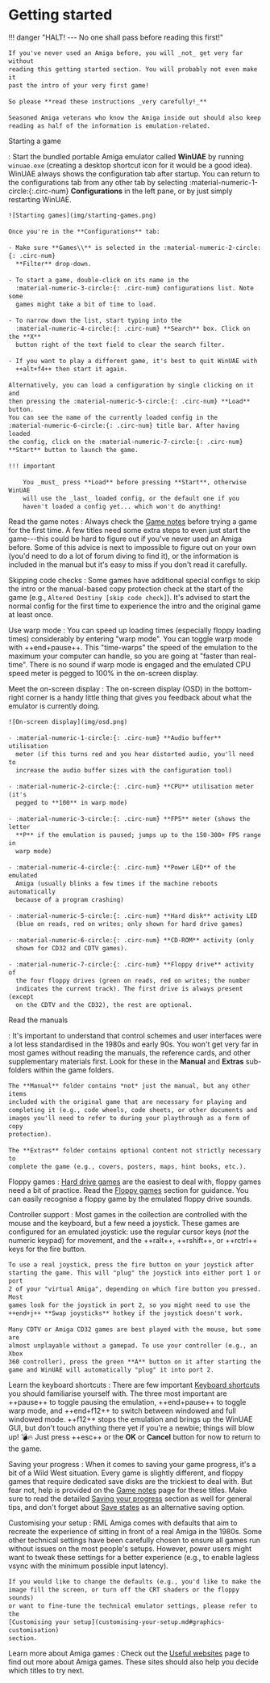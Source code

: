# Getting started

!!! danger "HALT! --- No one shall pass before reading this first!"

    If you've never used an Amiga before, you will _not_ get very far without
    reading this getting started section. You will probably not even make it
    past the intro of your very first game!

    So please **read these instructions _very carefully!_**

    Seasoned Amiga veterans who know the Amiga inside out should also keep
    reading as half of the information is emulation-related.


Starting a game

: Start the bundled portable Amiga emulator called **WinUAE** by running
  `winuae.exe` (creating a desktop shortcut icon for it would be a good idea).
  WinUAE always shows the configuration tab after startup. You can return to the
  configurations tab from any other tab by selecting
  :material-numeric-1-circle:{:.circ-num} **Configurations** in the left pane,
  or by just simply restarting WinUAE.

    ![Starting games](img/starting-games.png)

    Once you're in the **Configurations** tab:

    - Make sure **Games\\** is selected in the :material-numeric-2-circle:{: .circ-num}
      **Filter** drop-down. 

    - To start a game, double-click on its name in the
      :material-numeric-3-circle:{: .circ-num} configurations list. Note some
      games might take a bit of time to load.

    - To narrow down the list, start typing into the
      :material-numeric-4-circle:{: .circ-num} **Search** box. Click on the **X**
      button right of the text field to clear the search filter.

    - If you want to play a different game, it's best to quit WinUAE with
      ++alt+f4++ then start it again.

    Alternatively, you can load a configuration by single clicking on it and
    then pressing the :material-numeric-5-circle:{: .circ-num} **Load** button.
    You can see the name of the currently loaded config in the
    :material-numeric-6-circle:{: .circ-num} title bar. After having loaded
    the config, click on the :material-numeric-7-circle:{: .circ-num}
    **Start** button to launch the game.

    !!! important 

        You _must_ press **Load** before pressing **Start**, otherwise WinUAE
        will use the _last_ loaded config, or the default one if you
        haven't loaded a config yet... which won't do anything!


Read the game notes
: Always check the [Game notes](../games/index.md) before trying a game for
  the first time. A few titles need some extra steps to even just start the
  game---this could be hard to figure out if you've never used an Amiga
  before. Some of this advice is next to impossible to figure out on your own
  (you'd need to do a lot of forum diving to find it), or the information is
  included in the manual but it's easy to miss if you don't read it carefully.

Skipping code checks
: Some games have additional special configs to skip the intro or the
  manual-based copy protection check at the start of the game (e.g., `Altered
  Destiny [skip code check]`). It's advised to start the normal config for the
  first time to experience the intro and the original game at least once.

Use warp mode 
: You can speed up loading times (especially floppy loading times) considerably
  by entering "warp mode". You can toggle warp mode with ++end+pause++. This
  "time-warps" the speed of the emulation to the maximum your computer can
  handle, so you are going at "faster than real-time". There is no sound if
  warp mode is engaged and the emulated CPU speed meter is pegged to 100% in
  the on-screen display.

Meet the on-screen display
: The on-screen display (OSD) in the bottom-right corner is a handy little
  thing that gives you feedback about what the emulator is currently doing.

    ![On-screen display](img/osd.png)

    - :material-numeric-1-circle:{: .circ-num} **Audio buffer** utilisation
      meter (if this turns red and you hear distorted audio, you'll need to
      increase the audio buffer sizes with the configuration tool)

    - :material-numeric-2-circle:{: .circ-num} **CPU** utilisation meter (it's
      pegged to **100** in warp mode)

    - :material-numeric-3-circle:{: .circ-num} **FPS** meter (shows the letter
      **P** if the emulation is paused; jumps up to the 150-300+ FPS range in
      warp mode)

    - :material-numeric-4-circle:{: .circ-num} **Power LED** of the emulated
      Amiga (usually blinks a few times if the machine reboots automatically
      because of a program crashing)

    - :material-numeric-5-circle:{: .circ-num} **Hard disk** activity LED
      (blue on reads, red on writes; only shown for hard drive games)

    - :material-numeric-6-circle:{: .circ-num} **CD-ROM** activity (only
      shown for CD32 and CDTV games).

    - :material-numeric-7-circle:{: .circ-num} **Floppy drive** activity of
      the four floppy drives (green on reads, red on writes; the number
      indicates the current track). The first drive is always present (except
      on the CDTV and the CD32), the rest are optional.


Read the manuals

: It's important to understand that control schemes and user interfaces were a
  lot less standardised in the 1980s and early 90s. You won't get very far in
  most games without reading the manuals, the reference cards, and other
  supplementary materials first. Look for these in the **Manual** and
  **Extras** sub-folders within the game folders.

    The **Manual** folder contains *not* just the manual, but any other items
    included with the original game that are necessary for playing and
    completing it (e.g., code wheels, code sheets, or other documents and
    images you'll need to refer to during your playthrough as a form of copy
    protection).

    The **Extras** folder contains optional content not strictly necessary to
    complete the game (e.g., covers, posters, maps, hint books, etc.).


Floppy games
: [Hard drive games](hard-drive-games.md) are the easiest to deal with, floppy
  games need a bit of practice. Read the [Floppy games](floppy-games.md)
  section for guidance. You can easily recognise a floppy game by the emulated
  floppy drive sounds.


Controller support
: Most games in the collection are controlled with the mouse and the keyboard,
  but a few need a joystick. These games are configured for an emulated
  joystick: use the regular cursor keys (*not* the numeric keypad) for movement,
  and the ++ralt++, ++rshift++, or ++rctrl++ keys for the fire button.

    To use a real joystick, press the fire button on your joystick after
    starting the game. This will "plug" the joystick into either port 1 or port
    2 of your "virtual Amiga", depending on which fire button you pressed. Most
    games look for the joystick in port 2, so you might need to use the
    ++end+j++ **Swap joysticks** hotkey if the joystick doesn't work.

    Many CDTV or Amiga CD32 games are best played with the mouse, but some are
    almost unplayable without a gamepad. To use your controller (e.g., an Xbox
    360 controller), press the green **A** button on it after starting the
    game and WinUAE will automatically "plug" it into port 2.


Learn the keyboard shortcuts
: There are few important [Keyboard shortcuts](keyboard-shortcuts.md) you
  should familiarise yourself with. The three most important are ++pause++ to
  toggle pausing the emulation, ++end+pause++ to toggle warp mode, and
  ++end+f12++ to switch between windowed and full windowed mode. ++f12++ stops
  the emulation and brings up the WinUAE GUI, but don't touch anything there
  yet if you're a newbie; things will blow up! :bomb::fire: Just press
  ++esc++ or the **OK** or **Cancel** button for now to return to the game.

Saving your progress
: When it comes to saving your game progress, it's a bit of a Wild West
  situation. Every game is slightly different, and floppy games that require
  dedicated save disks are the trickiest to deal with. But fear not, help is
  provided on the [Game notes](../games/index.md) page for these titles. Make
  sure to read the detailed [Saving your
  progress](floppy-games.md/#saving-your-progress) section as well for general
  tips, and don't forget about [Save states](save-states.md) as an alternative
  saving option.

Customising your setup
: RML Amiga comes with defaults that aim to recreate the experience of sitting
  in front of a real Amiga in the 1980s. Some other technical settings have
  been carefully chosen to ensure all games run without issues on the most
  people's setups. However, power users might want to tweak these settings for
  a better experience (e.g., to enable lagless vsync with the minimum possible
  input latency).

    If you would like to change the defaults (e.g., you'd like to make the
    image fill the screen, or turn off the CRT shaders or the floppy sounds)
    or want to fine-tune the technical emulator settings, please refer to the
    [Customising your setup](customising-your-setup.md#graphics-customisation)
    section.

Learn more about Amiga games
: Check out the [Useful websites](useful-websites.md) page to find out more
  about Amiga games. These sites should also help you decide which titles to
  try next.
